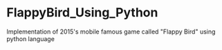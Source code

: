 # FlappyBird_Using_Python

Implementation of 2015's mobile famous game called "Flappy Bird" using python language
